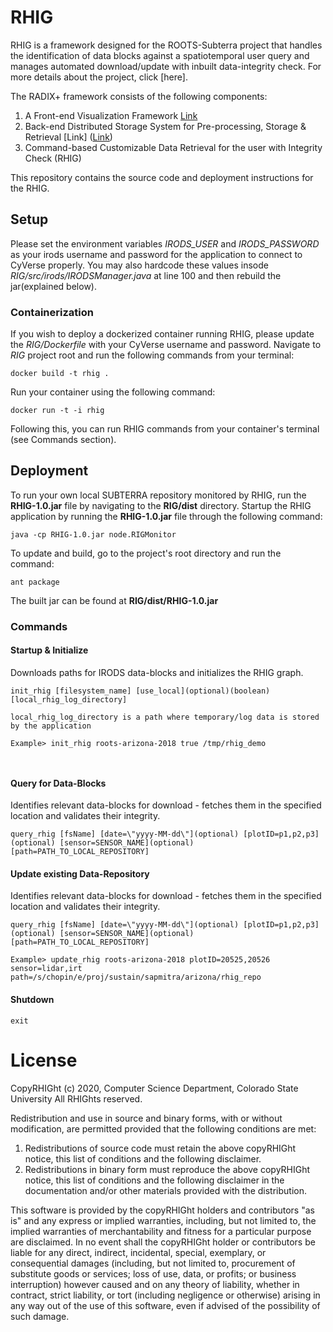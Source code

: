 # RHIG

RHIG is a framework designed for the ROOTS-Subterra project that handles the identification of data blocks against a spatiotemporal user query and manages automated download/update with inbuilt data-integrity check. For more details about the project, click [here].

The RADIX+ framework consists of the following components:
1)	A Front-end Visualization Framework [Link](http://radix.cs.colostate.edu/)
2)	Back-end Distributed Storage System for Pre-processing, Storage & Retrieval [Link] ([Link](https://bitbucket.org/InsertCoolNameHere/radix/))
3)	Command-based Customizable Data Retrieval for the user with Integrity Check (RHIG)

This repository contains the source code and deployment instructions for the RHIG. 

## Setup

Please set the environment variables *IRODS_USER* and *IRODS_PASSWORD* as your irods username and password for the application to connect to CyVerse properly. You may also hardcode these values insode *RIG/src/irods/IRODSManager.java* at line 100 and then rebuild the jar(explained below).

### Containerization
If you wish to deploy a dockerized container running RHIG, please update the *RIG/Dockerfile* with your CyVerse username and password. Navigate to *RIG* project root and run the following commands from your terminal:
```
docker build -t rhig .
```
Run your container using the following command:
```
docker run -t -i rhig
```

Following this, you can run RHIG commands from your container's terminal (see Commands section).

## Deployment
To run your own local SUBTERRA repository monitored by RHIG, run the **RHIG-1.0.jar** file by navigating to the **RIG/dist** directory. Startup the RHIG application by running the **RHIG-1.0.jar** file through the following command:
```
java -cp RHIG-1.0.jar node.RIGMonitor
```

To update and build, go to the project's root directory and run the command: 

```
ant package
```
The built jar can be found at **RIG/dist/RHIG-1.0.jar**

### Commands

#### Startup & Initialize
Downloads paths for IRODS data-blocks and initializes the RHIG graph.

```
init_rhig [filesystem_name] [use_local](optional)(boolean) [local_rhig_log_directory]

local_rhig_log_directory is a path where temporary/log data is stored by the application

Example> init_rhig roots-arizona-2018 true /tmp/rhig_demo



```
#### Query for Data-Blocks

Identifies relevant data-blocks for download - fetches them in the specified location and validates their integrity.

```
query_rhig [fsName] [date=\"yyyy-MM-dd\"](optional) [plotID=p1,p2,p3](optional) [sensor=SENSOR_NAME](optional) [path=PATH_TO_LOCAL_REPOSITORY]
```

#### Update existing Data-Repository

Identifies relevant data-blocks for download - fetches them in the specified location and validates their integrity.

```
query_rhig [fsName] [date=\"yyyy-MM-dd\"](optional) [plotID=p1,p2,p3](optional) [sensor=SENSOR_NAME](optional) [path=PATH_TO_LOCAL_REPOSITORY]

Example> update_rhig roots-arizona-2018 plotID=20525,20526 sensor=lidar,irt path=/s/chopin/e/proj/sustain/sapmitra/arizona/rhig_repo
```

#### Shutdown

```
exit
```


# License
CopyRHIGht (c) 2020, Computer Science Department, Colorado State University
All RHIGhts reserved.

Redistribution and use in source and binary forms, with or without modification,
are permitted provided that the following conditions are met:

1. Redistributions of source code must retain the above copyRHIGht notice, this
   list of conditions and the following disclaimer.
2. Redistributions in binary form must reproduce the above copyRHIGht notice,
   this list of conditions and the following disclaimer in the documentation
   and/or other materials provided with the distribution.

This software is provided by the copyRHIGht holders and contributors "as is" and
any express or implied warranties, including, but not limited to, the implied
warranties of merchantability and fitness for a particular purpose are
disclaimed. In no event shall the copyRHIGht holder or contributors be liable for
any direct, indirect, incidental, special, exemplary, or consequential damages
(including, but not limited to, procurement of substitute goods or services;
loss of use, data, or profits; or business interruption) however caused and on
any theory of liability, whether in contract, strict liability, or tort
(including negligence or otherwise) arising in any way out of the use of this
software, even if advised of the possibility of such damage.
